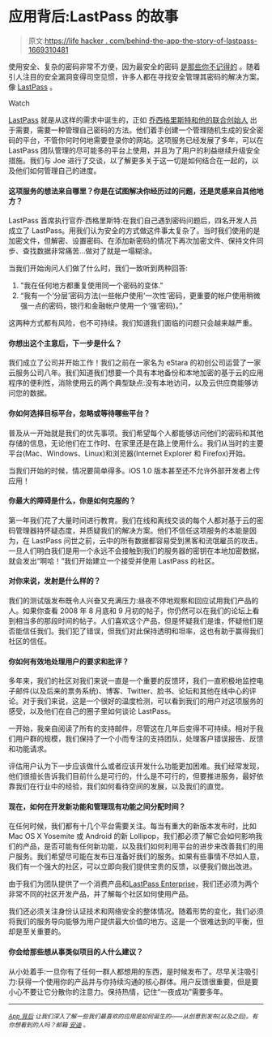 # 应用背后:LastPass 的故事

> 原文:[https://life hacker . com/behind-the-app-the-story-of-lastpass-1669310481](https://lifehacker.com/behind-the-app-the-story-of-lastpass-1669310481)

使用安全、复杂的密码非常不方便，因为最安全的密码 [是那些你不记得的](https://lifehacker.com/the-only-secure-password-is-the-one-you-can-t-remember-5785420) 。随着引人注目的安全漏洞变得司空见惯，许多人都在寻找安全管理其密码的解决方案。像 [LastPass](http://lifehacker.com/the-intermediate-guide-to-mastering-passwords-with-last-5645162) 。

Watch

[LastPass](https://lastpass.com/about-lastpass) 就是从这样的需求中诞生的，正如 [乔西格里斯特和他的联合创始人](https://lastpass.com/about-lastpass) 出于需要，需要一种管理自己密码的方法。他们着手创建一个管理随机生成的安全密码的平台，不管你何时何地需要登录你的网站。这项服务已经发展了多年，可以在 LastPass 团队管理的尽可能多的平台上使用，并且为了用户的利益继续升级安全措施。我们与 Joe 进行了交谈，以了解更多关于这一切是如何结合在一起的，以及他们如何管理自己的进度。

#### 这项服务的想法来自哪里？你是在试图解决你经历过的问题，还是灵感来自其他地方？

LastPass 首席执行官乔·西格里斯特:在我们自己遇到密码问题后，四名开发人员成立了 LastPass。用我们认为安全的方式做这件事太复杂了。当时我们使用的是加密文件，但解密、设置密码、在添加新密码的情况下再次加密文件、保持文件同步、查找数据非常痛苦...做对了就是一塌糊涂。

当我们开始询问人们做了什么时，我们一致听到两种回答:

1.  "我在任何地方都重复使用同一个密码的变体."
2.  “我有一个‘分层’密码方法(一些帐户使用‘一次性’密码，更重要的帐户使用稍微强一点的密码，银行和金融帐户使用一个‘强’密码)。”

这两种方式都有风险，也不可持续。我们知道我们面临的问题只会越来越严重。

#### 你想出这个主意后，下一步是什么？

我们成立了公司并开始工作！我们之前在一家名为 eStara 的初创公司运营了一家云服务公司八年。我们知道我们想要一个具有本地备份和本地加密的基于云的应用程序的便利性，消除使用云的两个典型缺点:没有本地访问，以及云供应商能够访问您的数据。

#### 你如何选择目标平台，忽略或等待哪些平台？

普及从一开始就是我们的优先事项。我们希望每个人都能够访问他们的密码和其他存储的信息，无论他们在工作时、在家里还是在路上使用什么。我们从当时的主要平台(Mac、Windows、Linux)和浏览器(Internet Explorer 和 Firefox)开始。

当我们开始的时候，情况要简单得多。iOS 1.0 版本甚至还不允许外部开发者上传应用！

#### 你最大的障碍是什么，你是如何克服的？

第一年我们花了大量时间进行教育。我们在线和离线交谈的每个人都对基于云的密码管理器持怀疑态度，并质疑我们的解决方案。他们不信任这项服务的本能是因为，在 LastPass 问世之前，云中的所有数据都容易受到黑客和流氓雇员的攻击。一旦人们明白我们是用一个永远不会接触到我们的服务器的密钥在本地加密数据，就会发出“啊哈！”我们开始建立一个接受并使用 LastPass 的社区。

#### 对你来说，发射是什么样的？

我们的测试版发布既令人兴奋又充满压力:昼夜不停地观察和回应试用我们产品的人。如果你查看 2008 年 8 月底和 9 月初的帖子，你仍然可以在我们的论坛上看到相当多的那段时间的帖子。人们喜欢这个产品，但是怀疑我们是谁，怀疑他们是否能信任我们。我们犯了错误，但我们对此保持透明和坦率，这也有助于赢得我们社区的信任。

#### 你如何有效地处理用户的要求和批评？

多年来，我们的社区对我们来说一直是一个重要的反馈环，我们一直积极地监控电子邮件(以及后来的票务系统)、博客、Twitter、脸书、论坛和其他在线中心的评论。对于我们来说，这是一个很好的温度检测，可以看到我们的用户对这项服务的感受，以及他们在自己的圈子里如何谈论 LastPass。

一开始，我亲自阅读了所有的支持邮件，尽管这在几年后变得不可持续。相对于我们用户群的规模，我们保持了一个小而专注的支持团队，处理客户错误报告、反馈和功能请求。

评估用户认为下一步应该做什么或者应该开发什么功能更加困难。我们经常发现，他们很擅长告诉我们目前什么是可行的，什么是不可行的，但要推进服务，最好依靠我们在行业中的经验，我们如何看待空间的发展，以及我们的直觉。

#### 现在，如何在开发新功能和管理现有功能之间分配时间？

在任何时候，我们都有十几个平台需要关注。每当有重大的新版本发布时，比如 Mac OS X Yosemite 或 Android 的新 Lollipop，我们都必须了解它会如何影响我们的产品，是否可能有任何新功能，以及我们如何利用平台的进步来改善我们的用户服务。我们希望尽可能在发布日准备好我们的服务。如果有些事情不尽如人意，我们有一个强大的社区，可以立即向我们提供宝贵的反馈，以便我们做出改进。

由于我们为团队提供了一个消费产品和[LastPass Enterprise](https://lastpass.com/enterprise_overview.php)，我们还必须为两个非常不同的社区开发产品，并了解每个社区如何使用产品。

我们还必须关注身份认证技术和网络安全的整体情况。随着形势的变化，我们必须将我们的服务导向能够为用户提供最大价值的地方。这是一个很难达到的平衡，但却是至关重要的。

#### 你会给那些想从事类似项目的人什么建议？

从小处着手:一旦你有了任何一群人都想用的东西，是时候发布了。尽早关注吸引力:获得一个使用你的产品并与你持续沟通的核心群体。用户反馈很重要，但是要小心不要让它分散你的注意力。保持热情，记住“一夜成功”需要多年。

* * *

<small></small>*[<small>*App 背后*</small>](http://lifehacker.com/behindtheapp) <small>*让我们深入了解一些我们最喜欢的应用是如何诞生的——从创意到发布(以及之后)。有你想看到的人吗？邮箱*</small> [<small>*安迪*</small>](mailto:andy@lifehacker.com) <small>*。*</small>*